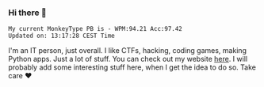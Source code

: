 ### Hi there 👋
<!-- PB START -->
```
My current MonkeyType PB is - WPM:94.21 Acc:97.42
Updated on: 13:17:28 CEST Time
```
<!-- PB END -->
I'm an IT person, just overall. I like CTFs, hacking, coding games, making Python apps. Just a lot of stuff.
You can check out my website [here](https://skill3472.github.io/).
I will probably add some interesting stuff here, when I get the idea to do so. Take care ❤️

